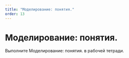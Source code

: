 ```yaml
---
title: "Моделирование: понятия."
order: 13
---
```


# Моделирование: понятия.

Выполните Моделирование: понятия. в рабочей тетради.
